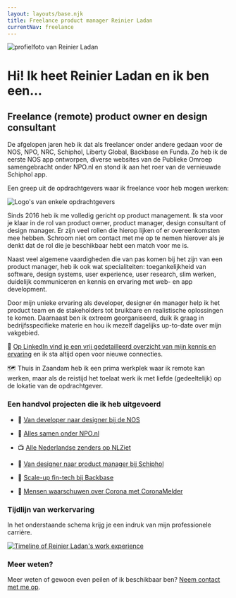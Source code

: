 ```yaml
---
layout: layouts/base.njk
title: Freelance product manager Reinier Ladan
currentNav: freelance
---
```


<div class="img-content-rounded">
<img
 src="/images/reinier-profile-2019.jpg"
 alt="profielfoto van Reinier Ladan"
 />
 </div>
 <h1 class="homepage-headline text-center">Hi! Ik heet Reinier Ladan en ik ben een…</h1>

## Freelance (remote) product owner en design consultant

De afgelopen jaren heb ik dat als freelancer onder andere gedaan voor de NOS, NPO, NRC, Schiphol, Liberty Global, Backbase en Funda. Zo heb ik de eerste NOS app ontworpen, diverse websites van de Publieke Omroep samengebracht onder NPO.nl en stond ik aan het roer van de vernieuwde Schiphol app.

Een greep uit de opdrachtgevers waar ik freelance voor heb mogen werken:

![Logo's van enkele opdrachtgevers](/images/client-overview-2020.png)

Sinds 2016 heb ik me volledig gericht op product management. Ik sta voor je klaar in de rol van product owner, product manager, design consultant of design manager. Er zijn veel rollen die hierop lijken of er overeenkomsten mee hebben. Schroom niet om contact met me op te nemen hierover als je denkt dat de rol die je beschikbaar hebt een match voor me is.

Naast veel algemene vaardigheden die van pas komen bij het zijn van een product manager, heb ik ook wat specialiteiten: toegankelijkheid van software, design systems, user experience, user research, slim werken, duidelijk communiceren en kennis en ervaring met web- en app development.

Door mijn unieke ervaring als developer, designer én manager help ik het product team en de stakeholders tot bruikbare en realistische oplossingen te komen. Daarnaast ben ik extreem georganiseerd, duik ik graag in bedrijfsspecifieke materie en hou ik mezelf dagelijks up-to-date over mijn vakgebied.

👔 [Op LinkedIn vind je een vrij gedetailleerd overzicht van mijn kennis en ervaring](https://www.linkedin.com/in/reinierladan) en ik sta altijd open voor nieuwe connecties.

🗺️ Thuis in Zaandam heb ik een prima werkplek waar ik remote kan werken, maar als de reistijd het toelaat werk ik met liefde (gedeeltelijk) op de lokatie van de opdrachtgever.

### Een handvol projecten die ik heb uitgevoerd

- 📰 [Van developer naar designer bij de NOS](/freelance/projecten/nos)

- 📡 [Alles samen onder NPO.nl](/freelance/projecten/npo)

- 📺 [Alle Nederlandse zenders op NLZiet](/freelance/projecten/nlziet)

- 🛫 [Van designer naar product manager bij Schiphol](/freelance/projecten/schiphol)

- 🏦 [Scale-up fin-tech bij Backbase](/freelance/projecten/backbase)

- 🦠 [Mensen waarschuwen over Corona met CoronaMelder](/freelance/projecten/coronamelder)

### Tijdlijn van werkervaring

In het onderstaande schema krijg je een indruk van mijn professionele carrière.

<div class="break-out py-10 lg:px-8 text-center">
 <a href="/images/Werk-ervaring-timeline-2022.png"><img src="/images/Werk-ervaring-timeline-2022-1980x537.png" alt="Timeline of Reinier Ladan's work experience"></a>
</div>

### Meer weten?

Meer weten of gewoon even peilen of ik beschikbaar ben? [Neem contact met me op](/contact).
